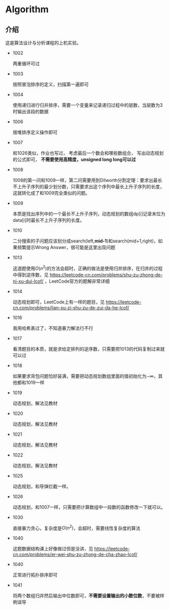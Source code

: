 # Algorithm

## 介绍
这是算法设计与分析课程的上机实验。
* 1002

    两重循环可过

* 1003

    按照冒泡排序的定义，扫描第一遍即可

* 1004

    使用递归进行归并排序，需要一个变量来记录递归过程中的层数，当层数为3时输出该段的数据

* 1006

    按堆排序定义操作即可

* 1007

    和1026类似，作业也写过，
    考虑最后一个数会和哪些数组合，
    写出动态规划的公式即可，
    **不需要使用高精度，unsigned long long可以过**

* 1008

    1008的第一问和1009一样，第二问需要用到Dilworth分割定理：要求出最长不上升子序列的最少划分数，只需要求出这个序列中最长上升子序列的长度，这就转化成了和1009完全类似的问题。

* 1009

    本质是找出序列中的一个最长不上升子序列，动态规划的数组dp[i]记录末位为data[i]时最长不上升子序列的长度。

* 1010

    二分搜索的子问题应该划分成search(left,**mid-1**)和search(mid+1,right)，如果频繁提示Wrong Answer，很可能是这里出现问题

* 1013

    这道题使用$O(n^2)$的方法会超时，正确的做法是使用归并排序，在归并的过程中得到逆序数，见
    <https://leetcode-cn.com/problems/shu-zu-zhong-de-ni-xu-dui-lcof/>
    ，LeetCode官方的题解非常详细

* 1014

    动态规划即可，LeetCode上有一样的题目，见
    <https://leetcode-cn.com/problems/lian-xu-zi-shu-zu-de-zui-da-he-lcof/>

* 1016

    我用哈希表过了，不知道暴力解法行不行

* 1017

    看清题目的本质，就是求给定排列的逆序数，只需要把1013的代码复制过来就可以过

* 1018

    如果要求背包问题恰好装满，需要把动态规划数组里面的值初始化为$-\infty$，其他都和1019一样

* 1019

    动态规划，解法见教材

* 1020

    动态规划，解法见教材

* 1021

    动态规划，解法见教材

* 1022

    动态规划，解法见教材

* 1025

    动态规划，和导弹拦截一样。

* 1026

    动态规划，和1007一样，只需要把计算数组中一段数的函数修改一下就可以。

* 1030

    直接暴力贪心，复杂度是$O(n^2)$，会超时，需要线性复杂度的算法

* 1040

    这题数据结构课上好像做过但是没讲，见
    <https://leetcode-cn.com/problems/er-wei-shu-zu-zhong-de-cha-zhao-lcof/>

* 1040

    正常进行拓扑排序即可
    
* 1041

    将两个数组归并然后输出中位数即可，**不需要设置输出的小数位数**，不要被样例误导